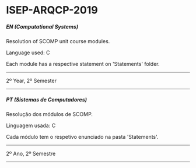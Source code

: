 # ISEP-ARQCP-2019

##### EN (Computational Systems)
Resolution of SCOMP unit course modules.

Language used: C

Each module has a respective statement on 'Statements' folder.

--------------------------------

2º Year, 2º Semester

--------------------------------
##### PT (Sistemas de Computadores)
Resolução dos módulos de SCOMP.

Linguagem usada: C

Cada módulo tem o respetivo enunciado na pasta 'Statements'.

--------------------------------

2º Ano, 2º Semestre

--------------------------------